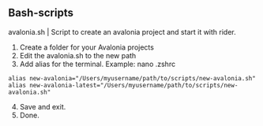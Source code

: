 ## Bash-scripts

avalonia.sh | Script to create an avalonia project and start it with rider.
1. Create a folder for your Avalonia projects
2. Edit the avalonia.sh to the new path
3. Add alias for the terminal. Example: nano .zshrc

```
alias new-avalonia="/Users/myusername/path/to/scripts/new-avalonia.sh"
alias new-avalonia-latest="/Users/myusername/path/to/scripts/new-avalonia.sh"
```
4. Save and exit.
5. Done.